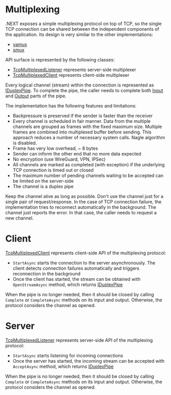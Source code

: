 Multiplexing
====

.NEXT exposes a simple multiplexing protocol on top of TCP, so the single TCP connection can be shared between the independent components of the application. Its design is very similar to the other implementations:

* [yamux](https://github.com/hashicorp/yamux)
* [smux](https://github.com/xtaci/smux)

API surface is represented by the following classes:
* [TcpMultiplexedListener](xref:DotNext.Net.Multiplexing.TcpMultiplexedListener) represents server-side multiplexer
* [TcpMultiplexedClient](xref:DotNext.Net.Multiplexing.TcpMultiplexedClient) represents client-side multiplexer

Every logical channel (stream) within the connection is represented as [IDuplexPipe](https://learn.microsoft.com/en-us/dotnet/api/system.io.pipelines.iduplexpipe). To complete the pipe, the caller needs to complete both [Input](https://learn.microsoft.com/en-us/dotnet/api/system.io.pipelines.iduplexpipe.input) and [Output](https://learn.microsoft.com/en-us/dotnet/api/system.io.pipelines.iduplexpipe.output) parts of the pipe.

The implementation has the following features and limitations:
* Backpressure is preserved if the sender is faster than the receiver
* Every channel is scheduled in fair manner. Data from the multiple channels are grouped as frames with the fixed maximum size. Multiple frames are combined into multiplexed buffer before sending. This approach reduces a number of necessary system calls. Nagle algorithm is disabled.
* Frame has very low overhead, ~ 8 bytes
* Sender can inform the other end that no more data expected
* No encryption (use WireGuard, VPN, IPSec)
* All channels are marked as completed (with exception) if the underlying TCP connection is timed out or closed
* The maximum number of pending channels waiting to be accepted can be limited on the server-side
* The channel is a duplex pipe

Keep the channel alive as long as possible. Don't use the channel just for a single pair of request/response. In the case of TCP connection failure, the implementation tries to reconnect automatically in the background. The channel just reports the error. In that case, the caller needs to request a new channel.

# Client
[TcpMultiplexedClient](xref:DotNext.Net.Multiplexing.TcpMultiplexedClient) represents client-side API of the multiplexing protocol:
* `StartAsync` starts the connection to the server asynchronously. The client detects connection failures automatically and triggers reconnection in the background
* Once the client has started, the stream can be obtained with `OpenStreamAsync` method, which returns [IDuplexPipe](https://learn.microsoft.com/en-us/dotnet/api/system.io.pipelines.iduplexpipe)

When the pipe is no longer needed, then it should be closed by calling `Complete` or `CompleteAsync` methods on its input and output. Otherwise, the protocol considers the channel as opened.

# Server
[TcpMultiplexedListener](xref:DotNext.Net.Multiplexing.TcpMultiplexedListener) represents server-side API of the multiplexing protocol:
* `StartAsync` starts listening for incoming connections
* Once the server has started, the incoming stream can be accepted with `AcceptAsync` method, which returns [IDuplexPipe](https://learn.microsoft.com/en-us/dotnet/api/system.io.pipelines.iduplexpipe)

When the pipe is no longer needed, then it should be closed by calling `Complete` or `CompleteAsync` methods on its input and output. Otherwise, the protocol considers the channel as opened.